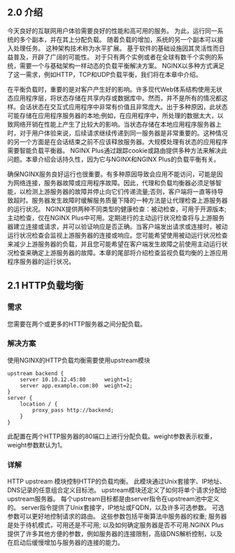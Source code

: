 ## 2.0 介绍
今天良好的互联网用户体验需要良好的性能和高可用的服务。 为此，运行同一系统的多个副本，并在其上分配负载。 随着负载的增加，系统的另一个副本可以接入处理任务。 这种架构技术称为水平扩展。 基于软件的基础设施因其灵活性而日益普及，开辟了广阔的可能性。 对于只有两个实例或者在全球有数千个实例的系统，需要一个与基础架构一样动态的负载平衡解决方案。 NGINX以多种方式满足了这一需求，例如HTTP，TCP和UDP负载平衡，我们将在本章中介绍。

在平衡负载时，重要的是对客户产生好的影响。许多现代Web体系结构使用无状态应用程序层，将状态存储在共享内存或数据库中。然而，并不是所有的情况都这样。会话状态在交互式应用程序中非常有价值且非常庞大。出于多种原因，此状态可能存储在应用程序服务器的本地;例如，在应用程序中，所处理的数据太大，以致网络开销在性能上产生了比较大的影响。当状态存储在本地应用程序服务器上时，对于用户体验来说，后续请求继续传递到同一服务器是非常重要的。这种情况的另一个方面是在会话结束之前不应该释放服务器。大规模处理有状态的应用程序需要智能负载平衡器。 NGINX Plus通过跟踪cookie或路由提供多种方法来解决此问题。本章介绍会话持久性，因为它与NGINX和NGINX Plus的负载平衡有关。

确保NGINX服务良好运行也很重要。有多种原因导致会应用不能访问，可能是因为网络连接，服务器故障或应用程序故障。因此，代理和负载均衡器必须足够智能，以检测上游服务器的故障并停止向它们传递流量;否则，客户端将一直等待导致超时。服务器发生故障时缓解服务质量下降的一种方法是让代理检查上游服务器的运行状况。 NGINX提供两种不同类型的健康检查：被动检查，可用于开源版本;主动检查，仅在NGINX Plus中可用。定期进行的主动运行状况检查将与上游服务器建立连接或请求，并可以验证响应是否正确。当客户端发出请求或连接时，被动运行状况检查会监视上游服务器的连接或响应。您可能希望使用被动运行状况检查来减少上游服务器的负载，并且您可能希望在客户端发生故障之前使用主动运行状况检查来确定上游服务器的故障。本章的尾部将介绍检查监视负载均衡的上游应用程序服务器的运行状况。

## 2.1 HTTP负载均衡
### 需求
您需要在两个或更多的HTTP服务器之间分配负载。

### 解决方案
使用NGINX的HTTP负载均衡需要使用upstream模块
```
upstream backend {
	server 10.10.12.45:80      weight=1;
	server app.example.com:80  weight=2;
}
server {
	location / {
		proxy_pass http://backend;
	} 
}
```
此配置在两个HTTP服务器的80端口上进行分配负载。weight参数表示权重，weight参数默认为1。

### 详解
HTTP upstream 模块控制HTTP的负载均衡。 此模块通过Unix套接字、IP地址、DNS记录的任意组合定义目标池。 upstream模块还定义了如何将单个请求分配给upstream服务器。
每个upstream目标都是由server指令在upstream池中定义的。 server指令提供了Unix套接字，IP地址或FQDN，以及许多可选参数。 可选参数可以更好地控制请求的路由。 这些参数包括平衡算法中服务器的权重; 服务器是处于待机模式，可用还是不可用; 以及如何确定服务器是否不可用.NGINX Plus提供了许多其他方便的参数，例如服务器的连接限制，高级DNS解析控制，以及在启动后缓慢增加与服务器的连接的能力。
